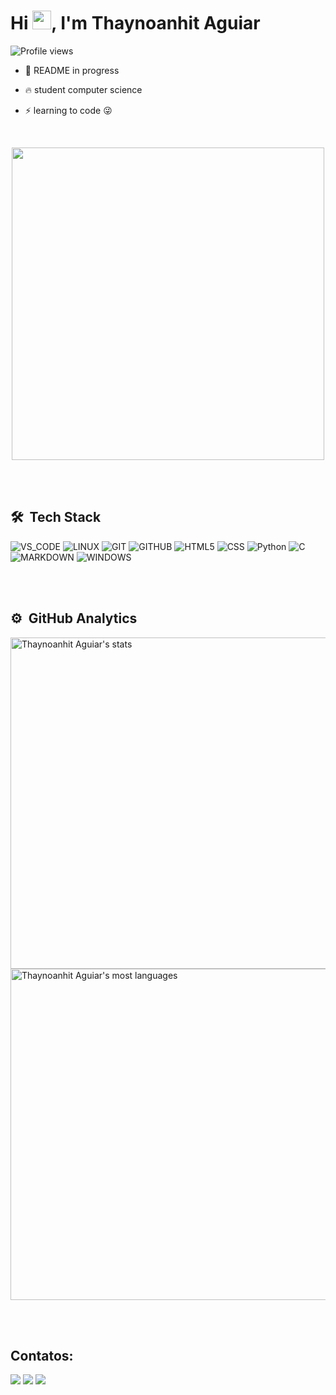 <h1 align="left">Hi <img src="https://raw.githubusercontent.com/kaueMarques/kaueMarques/master/hi.gif" height="30px">, I'm Thaynoanhit Aguiar</h1>
<p align="left"> <img src="https://komarev.com/ghpvc/?username=thaynaonhit&color=yellow" alt="Profile views" /> </p>

- 🚧 README in progress

- 🔥 student computer science

- ⚡ learning to code 😜

<br>

<p align="center">
  <img src="assets/coding-anime.gif" width="500">
</p>


<br><br>

## 🛠 &nbsp;Tech Stack

![VS_CODE](https://img.shields.io/badge/VS_Code-007ACC?logo=visual-studio-code&logoColor=white&style=for-the-badge)
![LINUX](https://img.shields.io/badge/Linux-E34F26?logo=linux&logoColor=black&style=for-the-badge)
![GIT](https://img.shields.io/badge/Git-E34F26?logo=git&logoColor=white&style=for-the-badge)
![GITHUB](https://img.shields.io/badge/GitHub-330F63?style=for-the-badge&logo=github&logoColor=white)
![HTML5](https://img.shields.io/badge/html5-%23E34F26.svg?style=for-the-badge&logo=html5&logoColor=white)
![CSS](https://img.shields.io/badge/css-%231572B6.svg?style=for-the-badge&logo=css3&logoColor=white)
![Python](https://img.shields.io/badge/python-3670A0?style=for-the-badge&logo=python&logoColor=ffdd54)
![C](https://img.shields.io/badge/c-%2300599C.svg?style=for-the-badge&logo=c&logoColor=white)
![MARKDOWN](https://img.shields.io/badge/Markdown-000000?logo=markdown&logoColor=white&style=for-the-badge)
![WINDOWS](https://img.shields.io/badge/Windows-017AD7?logo=windows&logoColor=white&style=for-the-badge)


<br><br>

## ⚙️ &nbsp;GitHub Analytics

<p align="left">
<img width="530em" src="https://github-readme-stats.vercel.app/api?username=thaynoanhit&show_icons=true&theme=vision-friendly-dark&include_all_commits=true&count_private=true" alt="Thaynoanhit Aguiar's stats"/>
<img width="530em" src="https://github-readme-stats.vercel.app/api/top-langs/?username=thaynoanhit&layout=compact&theme=vision-friendly-dark&include_all_commits=true&count_private=true" alt="Thaynoanhit Aguiar's most languages"/>
</p>


<br><br>

## Contatos:

<div>
<a href="https://instagram.com/thaynoanhit" target="_blank"><img loading="lazy" src="https://img.shields.io/badge/-Instagram-%23E4405F?style=for-the-badge&logo=instagram&logoColor=white" target="_blank"></a>
<a href = "mailto:hitab2000@gmail.com"><img loading="lazy" src="https://img.shields.io/badge/Gmail-D14836?style=for-the-badge&logo=gmail&logoColor=white" target="_blank"></a>
<a href="https://www.linkedin.com/in/thaynoanhit-aguiar-32898b298/" target="_blank"><img loading="lazy" src="https://img.shields.io/badge/-LinkedIn-%230077B5?style=for-the-badge&logo=linkedin&logoColor=white" target="_blank"></a>
</div>
<!--
**Thaynoanhit/Thaynoanhit** is a ✨ _special_ ✨ repository because its `README.md` (this file) appears on your GitHub profile.

Here are some ideas to get you started:

- 🔭 I’m currently working on ...
- 🌱 I’m currently learning ...
- 👯 I’m looking to collaborate on ...
- 🤔 I’m looking for help with ...
- 💬 Ask me about ...
- 📫 How to reach me: ...
- 😄 Pronouns: ...
- ⚡ Fun fact: ...
-->

